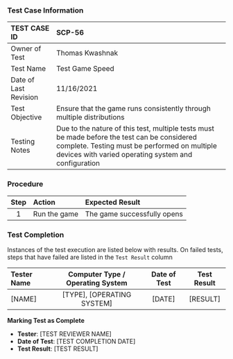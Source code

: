 ### Test Case Information
| TEST CASE ID | SCP-56 |
| :--- | :--- |
| Owner of Test | Thomas Kwashnak |
| Test Name | Test Game Speed |
| Date of Last Revision | 11/16/2021 |
| Test Objective | Ensure that the game runs consistently through multiple distributions |
| Testing Notes| Due to the nature of this test, multiple tests must be made before the test can be considered complete. Testing must be performed on multiple devices with varied operating system and configuration|

### Procedure

|Step | Action | Expected Result |
|:---:| :---        |    :----  |
|1| Run the game| The game successfully opens |

### Test Completion
Instances of the test execution are listed below with results. On failed tests, steps that have failed are listed in the `Test Result` column

|Tester Name| Computer Type / Operating System | Date of Test | Test Result
|:---|:---:|:---:|:---:|
|[NAME]|[TYPE], [OPERATING SYSTEM] | [DATE] | [RESULT] |

**Marking Test as Complete**
- **Tester**: [TEST REVIEWER NAME]
- **Date of Test**: [TEST COMPLETION DATE]
- **Test Result**: [TEST RESULT]
